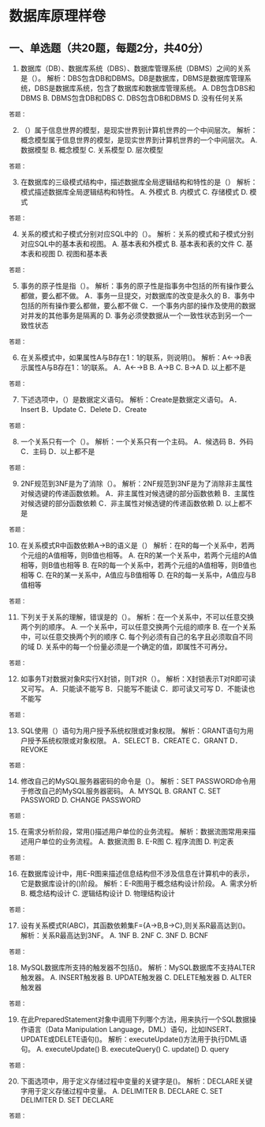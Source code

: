 # 数据库原理样卷

## 一、单选题（共20题，每题2分，共40分）

1. 数据库（DB）、数据库系统（DBS）、数据库管理系统（DBMS）之间的关系是（）。
解析：DBS包含DB和DBMS。DB是数据库，DBMS是数据库管理系统，DBS是数据库系统，包含了数据库和数据库管理系统。
   A. DB包含DBS和DBMS
   B. DBMS包含DB和DBS
   C. DBS包含DB和DBMS
   D. 没有任何关系

```
答题：
```

2. （）属于信息世界的模型，是现实世界到计算机世界的一个中间层次。
解析：概念模型属于信息世界的模型，是现实世界到计算机世界的一个中间层次。
   A. 数据模型
   B. 概念模型
   C. 关系模型
   D. 层次模型

```
答题：
```

3. 在数据库的三级模式结构中，描述数据库全局逻辑结构和特性的是（）
解析：模式描述数据库全局逻辑结构和特性。
   A. 外模式
   B. 内模式
   C. 存储模式
   D. 模式

```
答题：
```

4. 关系的模式和子模式分别对应SQL中的（）。
解析：关系的模式和子模式分别对应SQL中的基本表和视图。
   A. 基本表和外模式
   B. 基本表和表的文件
   C. 基本表和视图
   D. 视图和基本表

```
答题：
```

5. 事务的原子性是指（）。
解析：事务的原子性是指事务中包括的所有操作要么都做，要么都不做。
   A．事务一旦提交，对数据库的改变是永久的
   B．事务中包括的所有操作要么都做，要么都不做
   C．一个事务内部的操作及使用的数据对并发的其他事务是隔离的
   D. 事务必须使数据从一个一致性状态到另一个一致性状态

```
答题：
```

6. 在关系模式中，如果属性A与B存在1：1的联系，则说明()。
解析：A←→B表示属性A与B存在1：1的联系。
   A．A←→B
   B. A→B
   C. B→A
   D. 以上都不是

```
答题：
```

7. 下述选项中，（）是数据定义语句。
解析：Create是数据定义语句。
   A．Insert
   B．Update
   C．Delete
   D．Create

```
答题：
```

8. 一个关系只有一个（）。
解析：一个关系只有一个主码。
   A．候选码
   B．外码
   C．主码
   D．以上都不是

```
答题：
```

9. 2NF规范到3NF是为了消除（）。
解析：2NF规范到3NF是为了消除非主属性对候选键的传递函数依赖。
   A．非主属性对候选键的部分函数依赖
   B．主属性对候选键的部分函数依赖
   C．非主属性对候选键的传递函数依赖
   D. 以上都不是

```
答题：
```

10. 在关系模式R中函数依赖A→B的语义是（）
解析：在R的每一个关系中，若两个元组的A值相等，则B值也相等。
    A. 在R的某一个关系中，若两个元组的A值相等，则B值也相等
    B. 在R的每一个关系中，若两个元组的A值相等，则B值也相等
    C. 在R的某一关系中，A值应与B值相等
    D. 在R的每一关系中，A值应与B值相等

```
答题：
```

11. 下列关于关系的理解，错误是的（）。
解析：在一个关系中，不可以任意交换两个列的顺序。
    A. 一个关系中，可以任意交换两个元组的顺序
    B. 在一个关系中，可以任意交换两个列的顺序
    C. 每个列必须有自己的名字且必须取自不同的域
    D. 关系中的每一个份量必须是一个确定的值，即属性不可再分。

```
答题：
```

12. 如事务T对数据对象R实行X封锁，则T对R（）。
解析：X封锁表示T对R即可读又可写。
    A．只能读不能写
    B．只能写不能读
    C．即可读又可写
    D．不能读也不能写

```
答题：
```

13. SQL使用（）语句为用户授予系统权限或对象权限。
解析：GRANT语句为用户授予系统权限或对象权限。
    A．SELECT
    B．CREATE
    C．GRANT
    D．REVOKE

```
答题：
```

14. 修改自己的MySQL服务器密码的命令是（）。
解析：SET PASSWORD命令用于修改自己的MySQL服务器密码。
    A. MYSQL
    B. GRANT
    C. SET PASSWORD
    D. CHANGE PASSWORD

```
答题：
```

15. 在需求分析阶段，常用()描述用户单位的业务流程。
解析：数据流图常用来描述用户单位的业务流程。
    A. 数据流图
    B. E-R图
    C. 程序流图
    D. 判定表

```
答题：
```

16. 在数据库设计中，用E-R图来描述信息结构但不涉及信息在计算机中的表示，它是数据库设计的()阶段。
解析：E-R图用于概念结构设计阶段。
    A. 需求分析
    B. 概念结构设计
    C. 逻辑结构设计
    D. 物理结构设计

```
答题：
```

17. 设有关系模式R(ABC)，其函数依赖集F={A→B,B→C},则关系R最高达到()。
解析：关系R最高达到3NF。
    A. 1NF
    B. 2NF
    C. 3NF
    D. BCNF

```
答题：
```

18. MySQL数据库所支持的触发器不包括()。
解析：MySQL数据库不支持ALTER触发器。
    A. INSERT触发器
    B. UPDATE触发器
    C. DELETE触发器
    D. ALTER触发器

```
答题：
```

19. 在此PreparedStatement对象中调用下列哪个方法，用来执行一个SQL数据操作语言（Data Manipulation Language，DML）语句，比如INSERT、UPDATE或DELETE语句()。
解析：executeUpdate()方法用于执行DML语句。
    A. executeUpdate()
    B. executeQuery()
    C. update()
    D. query

```
答题：
```

20. 下面选项中，用于定义存储过程中变量的关键字是()。
解析：DECLARE关键字用于定义存储过程中变量。
    A. DELIMITER
    B. DECLARE
    C. SET DELIMITER
    D. SET DECLARE

```
答题：
